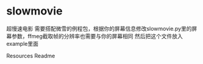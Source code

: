 # slowmovie
超慢速电影
需要搭配微雪的例程包，根据你的屏幕信息修改slowmovie.py里的屏幕参数，ffmeg截取帧的分辨率也需要与你的屏幕相同
然后把这个文件放入example里面


Resources
 Readme
